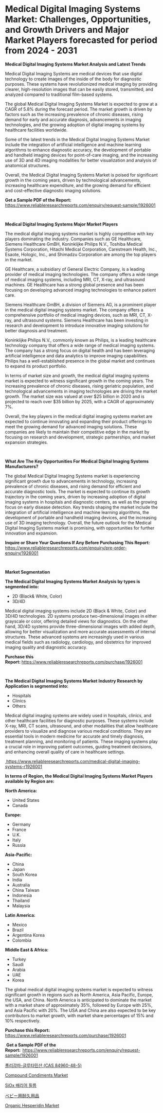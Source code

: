 <p><h1>Medical Digital Imaging Systems Market: Challenges, Opportunities, and Growth Drivers and Major Market Players forecasted for period from 2024 - 2031</h1></p><p><strong>Medical Digital Imaging Systems Market Analysis and Latest Trends</strong></p>
<p><p>Medical Digital Imaging Systems are medical devices that use digital technology to create images of the inside of the body for diagnostic purposes. These systems have revolutionized medical imaging by providing clearer, high-resolution images that can be easily stored, transmitted, and analyzed compared to traditional film-based systems.</p><p>The global Medical Digital Imaging Systems Market is expected to grow at a CAGR of 5.8% during the forecast period. The market growth is driven by factors such as the increasing prevalence of chronic diseases, rising demand for early and accurate diagnosis, advancements in imaging technologies, and the growing adoption of digital imaging systems by healthcare facilities worldwide.</p><p>Some of the latest trends in the Medical Digital Imaging Systems Market include the integration of artificial intelligence and machine learning algorithms to enhance diagnostic accuracy, the development of portable and handheld imaging devices for point-of-care imaging, and the increasing use of 3D and 4D imaging modalities for better visualization and analysis of anatomical structures.</p><p>Overall, the Medical Digital Imaging Systems Market is poised for significant growth in the coming years, driven by technological advancements, increasing healthcare expenditure, and the growing demand for efficient and cost-effective diagnostic imaging solutions.</p></p>
<p><strong>Get a Sample PDF of the Report:&nbsp;</strong> <a href="https://www.reliableresearchreports.com/enquiry/request-sample/1926001">https://www.reliableresearchreports.com/enquiry/request-sample/1926001</a></p>
<p>&nbsp;</p>
<p><strong>Medical Digital Imaging Systems Major Market Players</strong></p>
<p><p>The medical digital imaging systems market is highly competitive with key players dominating the industry. Companies such as GE Healthcare, Siemens Healthcare GmBH, Koninklijke Philips N.V., Toshiba Medical Systems Corporation, Hitachi Medical Corporation, Carestream Health, Inc., Esaote, Hologic, Inc., and Shimadzu Corporation are among the top players in the market.</p><p>GE Healthcare, a subsidiary of General Electric Company, is a leading provider of medical imaging technologies. The company offers a wide range of medical imaging systems, including MRI, CT, X-ray, and ultrasound machines. GE Healthcare has a strong global presence and has been focusing on developing advanced imaging technologies to enhance patient care.</p><p>Siemens Healthcare GmBH, a division of Siemens AG, is a prominent player in the medical digital imaging systems market. The company offers a comprehensive portfolio of medical imaging devices, such as MRI, CT, X-ray, and ultrasound systems. Siemens Healthcare has been investing in research and development to introduce innovative imaging solutions for better diagnosis and treatment.</p><p>Koninklijke Philips N.V., commonly known as Philips, is a leading healthcare technology company that offers a wide range of medical imaging systems. The company has a strong focus on digital health and has been leveraging artificial intelligence and data analytics to improve imaging capabilities. Philips has a well-established presence in the global market and continues to expand its product portfolio.</p><p>In terms of market size and growth, the medical digital imaging systems market is expected to witness significant growth in the coming years. The increasing prevalence of chronic diseases, rising geriatric population, and technological advancements in imaging technologies are driving the market growth. The market size was valued at over $25 billion in 2020 and is projected to reach over $35 billion by 2025, with a CAGR of approximately 7%.</p><p>Overall, the key players in the medical digital imaging systems market are expected to continue innovating and expanding their product offerings to meet the growing demand for advanced imaging solutions. These companies are likely to maintain their competitive edge in the market by focusing on research and development, strategic partnerships, and market expansion strategies.</p></p>
<p>&nbsp;</p>
<p><strong>What Are The Key Opportunities For Medical Digital Imaging Systems Manufacturers?</strong></p>
<p><p>The global Medical Digital Imaging Systems market is experiencing significant growth due to advancements in technology, increasing prevalence of chronic diseases, and rising demand for efficient and accurate diagnostic tools. The market is expected to continue its growth trajectory in the coming years, driven by increasing adoption of digital imaging systems in hospitals and diagnostic centers, as well as the growing focus on early disease detection. Key trends shaping the market include the integration of artificial intelligence and machine learning algorithms, the development of portable and handheld imaging devices, and the increasing use of 3D imaging technology. Overall, the future outlook for the Medical Digital Imaging Systems market is promising, with opportunities for further innovation and expansion.</p></p>
<p><strong>Inquire or Share Your Questions If Any Before Purchasing This Report:</strong> <a href="https://www.reliableresearchreports.com/enquiry/pre-order-enquiry/1926001">https://www.reliableresearchreports.com/enquiry/pre-order-enquiry/1926001</a></p>
<p>&nbsp;</p>
<p><strong>Market Segmentation</strong></p>
<p><strong>The Medical Digital Imaging Systems Market Analysis by types is segmented into:</strong></p>
<p><ul><li>2D (Black& White, Color)</li><li>3D/4D</li></ul></p>
<p><p>Medical digital imaging systems include 2D (Black & White, Color) and 3D/4D technologies. 2D systems produce two-dimensional images in either grayscale or color, offering detailed views for diagnostics. On the other hand, 3D/4D systems provide three-dimensional images with added depth, allowing for better visualization and more accurate assessments of internal structures. These advanced systems are increasingly used in various medical fields such as radiology, cardiology, and obstetrics for improved imaging quality and diagnostic accuracy.</p></p>
<p><strong>Purchase this Report:&nbsp;</strong><a href="https://www.reliableresearchreports.com/purchase/1926001">https://www.reliableresearchreports.com/purchase/1926001</a></p>
<p>&nbsp;</p>
<p><strong>The Medical Digital Imaging Systems Market Industry Research by Application is segmented into:</strong></p>
<p><ul><li>Hospitals</li><li>Clinics</li><li>Others</li></ul></p>
<p><p>Medical digital imaging systems are widely used in hospitals, clinics, and other healthcare facilities for diagnostic purposes. These systems include X-ray, MRI, CT scans, ultrasound, and other modalities that allow healthcare providers to visualize and diagnose various medical conditions. They are essential tools in modern medicine for accurate and timely diagnosis, treatment planning, and monitoring of patients. These imaging systems play a crucial role in improving patient outcomes, guiding treatment decisions, and enhancing overall quality of care in healthcare settings.</p></p>
<p><a href="https://www.reliableresearchreports.com/medical-digital-imaging-systems-r1926001">&nbsp;https://www.reliableresearchreports.com/medical-digital-imaging-systems-r1926001</a></p>
<p><strong>In terms of Region, the Medical Digital Imaging Systems Market Players available by Region are:</strong></p>
<p>
    <p> <strong> North America: </strong>
        <ul>
            <li>United States</li>
            <li>Canada</li>
        </ul>
        </p> 
    <p> <strong> Europe: </strong>
        <ul>
            <li>Germany</li>
            <li>France</li>
            <li>U.K.</li>
            <li>Italy</li>
            <li>Russia</li>
        </ul>
        </p> 
    <p> <strong> Asia-Pacific: </strong>
        <ul>
            <li>China</li>
            <li>Japan</li>
            <li>South Korea</li>
            <li>India</li>
            <li>Australia</li>
            <li>China Taiwan</li>
            <li>Indonesia</li>
            <li>Thailand</li>
            <li>Malaysia</li>
        </ul>
        </p> 
    <p> <strong> Latin America: </strong>
        <ul>
            <li>Mexico</li>
            <li>Brazil</li>
            <li>Argentina Korea</li>
            <li>Colombia</li>
        </ul>
        </p> 
    <p> <strong> Middle East & Africa: </strong>
        <ul>
            <li>Turkey</li>
            <li>Saudi</li>
            <li>Arabia</li>
            <li>UAE</li>
            <li>Korea</li>
        </ul>
    </p>
    </p>
<p><p>The global medical digital imaging systems market is expected to witness significant growth in regions such as North America, Asia Pacific, Europe, the USA, and China. North America is anticipated to dominate the market with a market share of approximately 35%, followed by Europe with 25%, and Asia Pacific with 20%. The USA and China are also expected to be key contributors to market growth, with market share percentages of 15% and 10% respectively.</p></p>
<p><strong>Purchase this Report: </strong><a href="https://www.reliableresearchreports.com/purchase/1926001">https://www.reliableresearchreports.com/purchase/1926001</a></p>
<p>&nbsp;<strong>Get a Sample PDF of the Report:&nbsp;&nbsp;</strong><a href="https://www.reliableresearchreports.com/enquiry/request-sample/1926001">https://www.reliableresearchreports.com/enquiry/request-sample/1926001</a></p>
<p><strong></strong></p>
<p><p><a href="https://github.com/vsr06p4p49/Market-Research-Report-List-2/blob/main/7313705122161.md">폴리감마-글루타민산 (CAS 84960-48-5)</a></p><p><a href="https://issuu.com/reportprime-2/docs/compound-condiments-market-size-2030.pptx">Compound Condiments Market</a></p><p><a href="https://github.com/Penelolack456456/Market-Research-Report-List-2/blob/main/4536997122162.md">SiOx 배리어 필름</a></p><p><a href="https://github.com/qwpelcjko9242629/Market-Research-Report-List-2/blob/main/6975349115969.md">ベビー用耐久用品</a></p><p><a href="https://issuu.com/reportprime-2/docs/organic-hesperidin-market-size-2030.pptx">Organic Hesperidin Market</a></p></p>
